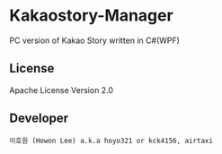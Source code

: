 # Kakaostory-Manager
PC version of Kakao Story written in C#(WPF)

License
----
Apache License Version 2.0

Developer
----
`이호원 (Howon Lee) a.k.a hoyo321 or kck4156, airtaxi`
